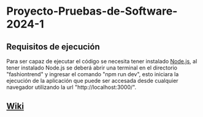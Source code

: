 # Proyecto-Pruebas-de-Software-2024-1

## Requisitos de ejecución

Para ser capaz de ejecutar el código se necesita tener instalado [Node.js](https://nodejs.org/en/download/prebuilt-installer), al tener instalado Node.js se deberá abrir una terminal en el directorio "fashiontrend" y ingresar el comando "npm run dev", esto iniciara la ejecución de la aplicación que puede ser accesada desde cualquier navegador utilizando la url "http://localhost:3000/".

## [Wiki](https://github.com/Proyecto-Pruebas-de-Software-Equipo-2/Proyecto-Pruebas-de-Software-2024-1/wiki)
